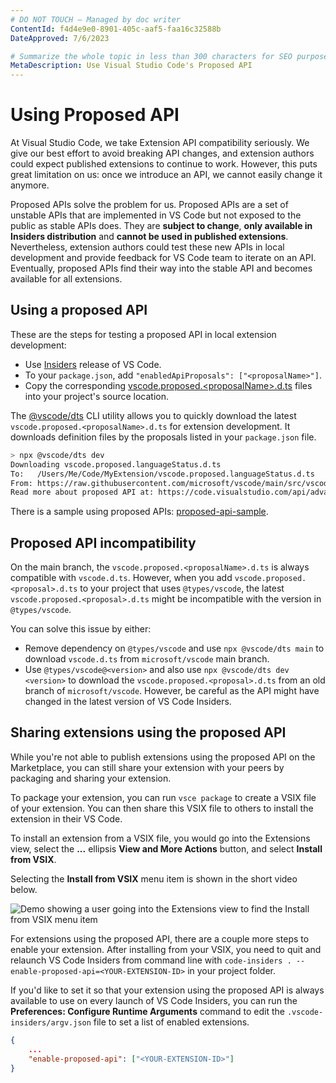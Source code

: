 ```yaml
---
# DO NOT TOUCH — Managed by doc writer
ContentId: f4d4e9e0-8901-405c-aaf5-faa16c32588b
DateApproved: 7/6/2023

# Summarize the whole topic in less than 300 characters for SEO purpose
MetaDescription: Use Visual Studio Code's Proposed API
---
```


# Using Proposed API

At Visual Studio Code, we take Extension API compatibility seriously. We give our best effort to avoid breaking API changes, and extension authors could expect published extensions to continue to work. However, this puts great limitation on us: once we introduce an API, we cannot easily change it anymore.

Proposed APIs solve the problem for us. Proposed APIs are a set of unstable APIs that are implemented in VS Code but not exposed to the public as stable APIs does. They are **subject to change**, **only available in Insiders distribution** and **cannot be used in published extensions**. Nevertheless, extension authors could test these new APIs in local development and provide feedback for VS Code team to iterate on an API. Eventually, proposed APIs find their way into the stable API and becomes available for all extensions.

## Using a proposed API

These are the steps for testing a proposed API in local extension development:

- Use [Insiders](/insiders) release of VS Code.
- To your `package.json`, add `"enabledApiProposals": ["<proposalName>"]`.
- Copy the corresponding [vscode.proposed.\<proposalName\>.d.ts](https://github.com/microsoft/vscode/blob/main/src/vscode-dts) files into your project's source location.

The [@vscode/dts](https://github.com/microsoft/vscode-dts) CLI utility allows you to quickly download the latest `vscode.proposed.<proposalName>.d.ts` for extension development. It downloads definition files by the proposals listed in your `package.json` file.

```bash
> npx @vscode/dts dev
Downloading vscode.proposed.languageStatus.d.ts
To:   /Users/Me/Code/MyExtension/vscode.proposed.languageStatus.d.ts
From: https://raw.githubusercontent.com/microsoft/vscode/main/src/vscode-dts/vscode.proposed.languageStatus.d.ts
Read more about proposed API at: https://code.visualstudio.com/api/advanced-topics/using-proposed-api
```

There is a sample using proposed APIs: [proposed-api-sample](https://github.com/microsoft/vscode-extension-samples/tree/main/proposed-api-sample).

## Proposed API incompatibility

On the main branch, the `vscode.proposed.<proposalName>.d.ts` is always compatible with `vscode.d.ts`. However, when you add `vscode.proposed.<proposal>.d.ts` to your project that uses `@types/vscode`, the latest `vscode.proposed.<proposal>.d.ts` might be incompatible with the version in `@types/vscode`.

You can solve this issue by either:

- Remove dependency on `@types/vscode` and use `npx @vscode/dts main` to download `vscode.d.ts` from `microsoft/vscode` main branch.
- Use `@types/vscode@<version>` and also use `npx @vscode/dts dev <version>` to download the `vscode.proposed.<proposal>.d.ts` from an old branch of `microsoft/vscode`. However, be careful as the API might have changed in the latest version of VS Code Insiders.

## Sharing extensions using the proposed API

While you're not able to publish extensions using the proposed API on the Marketplace, you can still share your extension with your peers by packaging and sharing your extension.

To package your extension, you can run `vsce package` to create a VSIX file of your extension. You can then share this VSIX file to others to install the extension in their VS Code.

To install an extension from a VSIX file, you would go into the Extensions view, select the **...** ellipsis **View and More Actions** button, and select **Install from VSIX**.

Selecting the **Install from VSIX** menu item is shown in the short video below.

![Demo showing a user going into the Extensions view to find the Install from VSIX menu item](images/proposed-api/install-from-vsix.gif)

For extensions using the proposed API, there are a couple more steps to enable your extension. After installing from your VSIX, you need to quit and relaunch VS Code Insiders from command line with `code-insiders . --enable-proposed-api=<YOUR-EXTENSION-ID>` in your project folder.

If you'd like to set it so that your extension using the proposed API is always available to use on every launch of VS Code Insiders, you can run the **Preferences: Configure Runtime Arguments** command to edit the `.vscode-insiders/argv.json` file to set a list of enabled extensions.

```json
{
    ...
    "enable-proposed-api": ["<YOUR-EXTENSION-ID>"]
}
```
